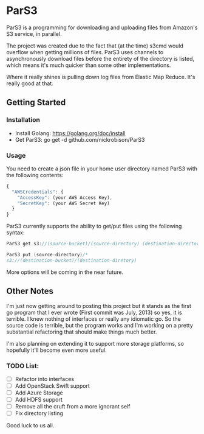 # ParS3

ParS3 is a programming for downloading and uploading files from Amazon's
S3 service, in parallel.

The project was created due to the fact that (at the time) s3cmd would
overflow when getting millions of files. ParS3 uses channels to
asynchronously download files before the entirety of the directory is
listed, which means it's much quicker than some other implementations.

Where it really shines is pulling down log files from Elastic Map
Reduce. It's really good at that.

## Getting Started

### Installation
- Install Golang: https://golang.org/doc/install
- Get ParS3: go get -d github.com/nickrobison/ParS3

### Usage

You need to create a json file in your home user directory named ParS3
with the following contents:

```javascript
{
  "AWSCredentials": {
    "AccessKey": (your AWS Access Key),
    "SecretKey": (your AWS Secret Key)
  }
}
```

ParS3 currently supports the ability to get/put files using the
following syntax:

```go
ParS3 get s3://(source-bucket)/(source-directory) (destination-directory)/

ParS3 put (source-directory)/*
s3://(destination-bucket)/(destination-diretory)
```

More options will be coming in the near future.

## Other Notes

I'm just now getting around to posting this project but it stands as the first go program that I ever wrote (First commit was July,
2013) so yes, it is terrible. I knew nothing of interfaces or really
any idiomatic go. So the source code is terrible, but the program works
and I'm working on a pretty substantial refactoring that should make
things much better.

I'm also planning on extending it to support more storage platforms, so
hopefully it'll become even more useful. 

### TODO List:
- [ ] Refactor into interfaces
- [ ] Add OpenStack Swift support
- [ ] Add Azure Storage
- [ ] Add HDFS support
- [ ] Remove all the cruft from a more ignorant self
- [ ] Fix directory listing

Good luck to us all.
